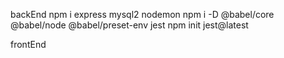 backEnd
npm i express mysql2 nodemon
npm i -D @babel/core @babel/node @babel/preset-env jest
npm init jest@latest

frontEnd
